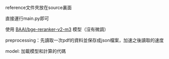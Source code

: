 reference文件夾放在source裏面

直接運行main.py即可

使用 [BAAI/bge-reranker-v2-m3](https://huggingface.co/BAAI/bge-reranker-v2-m3) 模型（沒有微調）

preprocessing：先讀取一次pdf的資料並保存成json檔案，加速之後讀取的速度

model: 加載模型和計算的代碼